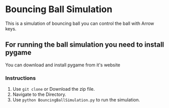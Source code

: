 # Bouncing Ball Simulation
This is a simulation of bouncing ball you can control the ball with Arrow keys.
## For running the ball simulation you need to install pygame
You can download and install pygame from it's website

### Instructions
1. Use `git clone` or Download the zip file.
2. Navigate to the Directory.
3. Use `python BouncingBallSimulation.py` to run the simulation.
